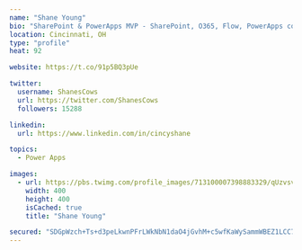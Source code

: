 ```yaml
---
name: "Shane Young"
bio: "SharePoint & PowerApps MVP - SharePoint, O365, Flow, PowerApps consulting? @PowerApps911 | Pure Snark? You found it."
location: Cincinnati, OH
type: "profile"
heat: 92

website: https://t.co/91p5BQ3pUe

twitter:
  username: ShanesCows
  url: https://twitter.com/ShanesCows
  followers: 15288

linkedin:
  url: https://www.linkedin.com/in/cincyshane

topics:
  - Power Apps

images:
  - url: https://pbs.twimg.com/profile_images/713100007398883329/qUzvsvQ3_400x400.jpg
    width: 400
    height: 400
    isCached: true
    title: "Shane Young"

secured: "SDGpWzch+Ts+d3peLkwnPFrLWkNbN1daO4jGvhM+c5wfKaWySammWBEZ1LCC7/osZU8LYp8q363eM5ymE/8Kw20MwXUnbciOGFqH3XScP90ZfEcKySFlLMMAU1iaggs6Nat8S+PFaQcdNcGRyljynEMmk980GQg6/Ed2hI/5+U1iYT5UlglnfR28yQnuw90MU9IsMd3r8/HbDI/vHc5bVDaNnOGk4jj4t7vA7soMVGJLKhgPUERQJW3Zwm/+4SepGmRRvq9jQFUD95cZUnKGU+yXsn5ATtqLnNg+4OLUNU2yUSUvDgN0aKiORo6wGIlEqhOXLW5pEb7KrZ9r1Sy+u2R7ajCxxCOvuSLnwHzHCKUtDkP6fEsPJcTi7kcyE1dL+5UeHgV+zK0YQnfadape4XrgJtamOZU6Len44+MhI18=;A1lbggq7h8Mva15CoNtpRg=="
---
```


